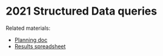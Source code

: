 # 2021 Structured Data queries

Related materials:

- [Planning doc](https://docs.google.com/document/d/19KDSv4olAXUHUV6hq4X4Cb-lNziqvVesgXXxVktrw4c/edit)
- [Results spreadsheet](https://docs.google.com/spreadsheets/d/1uEA217YjpX1xdRVBnIz9ekjpjIrpGIh5GwUxvnzJNig/edit)
